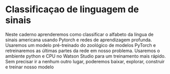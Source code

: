 # Classificaçao de linguagem de sinais

Neste caderno aprenderemos como classificar o alfabeto da língua de sinais americana usando Pytorch e redes de aprendizagem profunda. Usaremos um modelo pré-treinado do zoológico de modelos PyTorch e retreinaremos as últimas partes da rede em nosso problema. Usaremos o ambiente python e CPU no Watson Studio para um treinamento mais rápido. Sem precisar ir a nenhum outro lugar, poderemos baixar, explorar, construir e treinar nosso modelo
